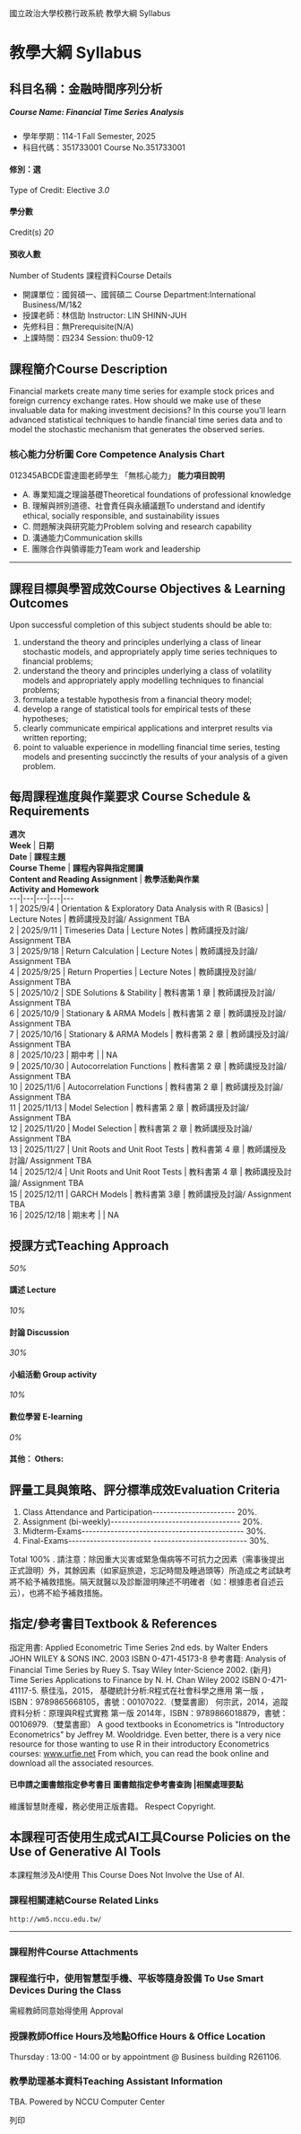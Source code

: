 國立政治大學校務行政系統 教學大綱 Syllabus
# 教學大綱 Syllabus
##  科目名稱：金融時間序列分析 
#####  Course Name: Financial Time Series Analysis
  * 學年學期：114-1 Fall Semester, 2025 
  * 科目代碼：351733001 Course No.351733001


#### 修別：選
Type of Credit: Elective 
_3.0_
#### 學分數
Credit(s)
_20_
#### 預收人數
Number of Students
課程資料Course Details
  * 開課單位：國貿碩一、國貿碩二 Course Department:International Business/M/1&2 
  * 授課老師：林信助 Instructor: LIN SHINN-JUH 
  * 先修科目：無Prerequisite(N/A)
  * 上課時間：四234 Session: thu09-12


##  課程簡介Course Description
Financial markets create many time series for example stock prices and foreign currency exchange rates. How should we make use of these invaluable data for making investment decisions? In this course you'll learn advanced statistical techniques to handle financial time series data and to model the stochastic mechanism that generates the observed series.
###  核心能力分析圖 Core Competence Analysis Chart
012345ABCDE雷達圖老師學生
「無核心能力」 
**能力項目說明**
  * A. 專業知識之理論基礎Theoretical foundations of professional knowledge
  * B. 理解與辨別道德、社會責任與永續議題To understand and identify ethical, socially responsible, and sustainability issues
  * C. 問題解決與研究能力Problem solving and research capability
  * D. 溝通能力Communication skills
  * E. 團隊合作與領導能力Team work and leadership


* * *
##  課程目標與學習成效Course Objectives & Learning Outcomes 
Upon successful completion of this subject students should be able to: 
  1. understand the theory and principles underlying a class of linear stochastic models, and appropriately apply time series techniques to financial problems;
  2. understand the theory and principles underlying a class of volatility models and appropriately apply modelling techniques to financial problems; 
  3. formulate a testable hypothesis from a financial theory model; 
  4. develop a range of statistical tools for empirical tests of these hypotheses; 
  5. clearly communicate empirical applications and interpret results via written reporting; 
  6. point to valuable experience in modelling financial time series, testing models and presenting succinctly the results of your analysis of a given problem.


##  每周課程進度與作業要求 Course Schedule & Requirements
**週次  
Week** | **日期  
Date** | **課程主題  
Course Theme** | **課程內容與指定閱讀  
Content and Reading Assignment** | **教學活動與作業  
Activity and Homework**  
---|---|---|---|---  
1 | 2025/9/4 | Orientation & Exploratory Data Analysis with R (Basics) | Lecture Notes  | 教師講授及討論/ Assignment TBA   
2 | 2025/9/11 | Timeseries Data | Lecture Notes  | 教師講授及討論/ Assignment TBA  
3 | 2025/9/18 | Return Calculation | Lecture Notes  | 教師講授及討論/ Assignment TBA  
4 | 2025/9/25 | Return Properties | Lecture Notes  | 教師講授及討論/ Assignment TBA  
5 | 2025/10/2 | SDE Solutions & Stability | 教科書第 1 章 | 教師講授及討論/ Assignment TBA  
6 | 2025/10/9 | Stationary & ARMA Models | 教科書第 2 章 | 教師講授及討論/ Assignment TBA  
7 | 2025/10/16 | Stationary & ARMA Models | 教科書第 2 章 | 教師講授及討論/ Assignment TBA  
8 | 2025/10/23 | 期中考 |  | NA  
9 | 2025/10/30 | Autocorrelation Functions | 教科書第 2 章 | 教師講授及討論/ Assignment TBA  
10 | 2025/11/6 | Autocorrelation Functions | 教科書第 2 章 | 教師講授及討論/ Assignment TBA  
11 | 2025/11/13 | Model Selection | 教科書第 2 章 | 教師講授及討論/ Assignment TBA  
12 | 2025/11/20 | Model Selection | 教科書第 2 章 | 教師講授及討論/ Assignment TBA  
13 | 2025/11/27 | Unit Roots and Unit Root Tests  | 教科書第 4 章 | 教師講授及討論/ Assignment TBA  
14 | 2025/12/4 | Unit Roots and Unit Root Tests  | 教科書第 4 章 | 教師講授及討論/ Assignment TBA  
15 | 2025/12/11 | GARCH Models  | 教科書第 3章 | 教師講授及討論/ Assignment TBA  
16 | 2025/12/18 | 期末考 |  | NA  
##  授課方式Teaching Approach
_50%_
####  講述 Lecture
_10%_
####  討論 Discussion
_30%_
####  小組活動 Group activity
_10%_
####  數位學習 E-learning
_0%_
####  其他： Others:
##  評量工具與策略、評分標準成效Evaluation Criteria
  1. Class Attendance and Participation----------------------- 20%. 
  2. Assignment (bi-weekly)------------------------------------ 20%.
  3. Midterm-Exams--------------------------------------------- 30%.
  4. Final-Exams----------------------- -------------------------- 30%.


Total 100% .
請注意：除因重大災害或緊急傷病等不可抗力之因素（需事後提出正式證明）外，其餘因素（如家庭旅遊，忘記時間及睡過頭等）所造成之考試缺考將不給予補救措施。隔天就醫以及診斷證明陳述不明確者（如：根據患者自述云云），也將不給予補救措施。
##  指定/參考書目Textbook & References
指定用書:
Applied Econometric Time Series 2nd eds. by Walter Enders JOHN WILEY & SONS INC. 2003 ISBN 0-471-45173-8
參考書籍:
Analysis of Financial Time Series by Ruey S. Tsay Wiley Inter-Science 2002. (新月)
Time Series Applications to Finance by N. H. Chan Wiley 2002 ISBN 0-471-41117-5.
蔡佳泓，2015， 基礎統計分析:R程式在社會科學之應用 第一版 ，ISBN：9789865668105，書號：00107022.（雙葉書廊）
何宗武，2014，追蹤資料分析：原理與R程式實務 第一版 2014年，ISBN：9789866018879，書號：00106979.（雙葉書廊）
A good textbooks in Econometrics is "Introductory Econometrics" by Jeffrey M. Wooldridge. 
Even better, there is a very nice resource for those wanting to use R in their introductory Econometrics courses: www.urfie.net
From which, you can read the book online and download all the associated resources.
####  已申請之圖書館指定參考書目  圖書館指定參考書查詢 |相關處理要點
維護智慧財產權，務必使用正版書籍。 Respect Copyright.
##  本課程可否使用生成式AI工具Course Policies on the Use of Generative AI Tools
本課程無涉及AI使用 This Course Does Not Involve the Use of AI.
###  課程相關連結Course Related Links
```
http://wm5.nccu.edu.tw/
```

* * *
###  課程附件Course Attachments
###  課程進行中，使用智慧型手機、平板等隨身設備 To Use Smart Devices During the Class
需經教師同意始得使用  Approval
###  授課教師Office Hours及地點Office Hours & Office Location
Thursday : 13:00 - 14:00 or by appointment @ Business building R261106.
###  教學助理基本資料Teaching Assistant Information
TBA.
Powered by NCCU Computer Center
  
列印
